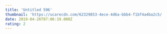 ```yaml
---
title: 'Untitled 596'
thumbnail: 'https://ucarecdn.com/62329853-4ece-4d6a-bbb4-f1bf4a4ba2c5/'
date: 2019-04-26T07:06:19.000Z
rating: 2
---
```

